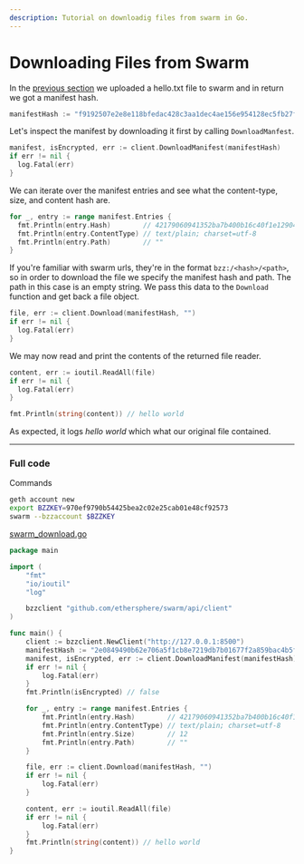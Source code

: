 ```yaml
---
description: Tutorial on downloadig files from swarm in Go.
---
```


# Downloading Files from Swarm

In the [previous section](../swarm-upload) we uploaded a hello.txt file to swarm and in return we got a manifest hash.

```go
manifestHash := "f9192507e2e8e118bfedac428c3aa1dec4ae156e954128ec5fb27f63ee67bcac"
```

Let's inspect the manifest by downloading it first by calling `DownloadManfest`.

```go
manifest, isEncrypted, err := client.DownloadManifest(manifestHash)
if err != nil {
  log.Fatal(err)
}
```

We can iterate over the manifest entries and see what the content-type, size, and content hash are.

```go
for _, entry := range manifest.Entries {
  fmt.Println(entry.Hash)        // 42179060941352ba7b400b16c40f1e1290423a826de2a70587034dc14bc4ab2f
  fmt.Println(entry.ContentType) // text/plain; charset=utf-8
  fmt.Println(entry.Path)        // ""
}
```

If you're familiar with swarm urls, they're in the format `bzz:/<hash>/<path>`, so in order to download the file we specify the manifest hash and path. The path in this case is an empty string. We pass this data to the `Download` function and get back a file object.

```go
file, err := client.Download(manifestHash, "")
if err != nil {
  log.Fatal(err)
}
```

We may now read and print the contents of the returned file reader.

```go
content, err := ioutil.ReadAll(file)
if err != nil {
  log.Fatal(err)
}

fmt.Println(string(content)) // hello world
```

As expected, it logs *hello world* which what our original file contained.

---

### Full code

Commands

```bash
geth account new
export BZZKEY=970ef9790b54425bea2c02e25cab01e48cf92573
swarm --bzzaccount $BZZKEY
```

[swarm_download.go](https://github.com/mhxw/eth-dev-with-go/blob/main/code/swarm_download.go)

```go
package main

import (
	"fmt"
	"io/ioutil"
	"log"

	bzzclient "github.com/ethersphere/swarm/api/client"
)

func main() {
	client := bzzclient.NewClient("http://127.0.0.1:8500")
	manifestHash := "2e0849490b62e706a5f1cb8e7219db7b01677f2a859bac4b5f522afd2a5f02c0"
	manifest, isEncrypted, err := client.DownloadManifest(manifestHash)
	if err != nil {
		log.Fatal(err)
	}
	fmt.Println(isEncrypted) // false

	for _, entry := range manifest.Entries {
		fmt.Println(entry.Hash)        // 42179060941352ba7b400b16c40f1e1290423a826de2a70587034dc14bc4ab2f
		fmt.Println(entry.ContentType) // text/plain; charset=utf-8
		fmt.Println(entry.Size)        // 12
		fmt.Println(entry.Path)        // ""
	}

	file, err := client.Download(manifestHash, "")
	if err != nil {
		log.Fatal(err)
	}

	content, err := ioutil.ReadAll(file)
	if err != nil {
		log.Fatal(err)
	}
	fmt.Println(string(content)) // hello world
}
```
